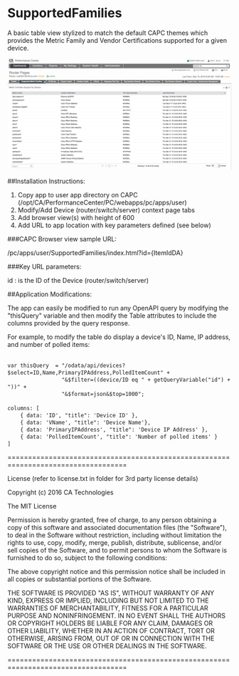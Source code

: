 # SupportedFamilies
A basic table view stylized to match the default CAPC themes which provides the Metric Family and Vendor Certifications supported for a given device.

![](./screenShot.jpg?raw=true "Example Screenshot")

##Installation Instructions:

1. Copy app to user app directory on CAPC (/opt/CA/PerformanceCenter/PC/webapps/pc/apps/user)
2. Modify/Add Device (router/switch/server) context page tabs
3. Add browser view(s) with height of 600
4. Add URL to app location with key parameters defined (see below)

###CAPC Browser view sample URL:

/pc/apps/user/SupportedFamilies/index.html?id={ItemIdDA}

###Key URL parameters:

id : is the ID of the Device (router/switch/server)

##Application Modifications:

The app can easily be modified to run any OpenAPI query by modifying the "thisQuery" variable and then modify the Table attributes to include the columns provided by the query response.

For example, to modify the table do display a device's ID, Name, IP address, and number of polled items:

<pre><code>
var thisQuery  = "/odata/api/devices?$select=ID,Name,PrimaryIPAddress,PolledItemCount" +
				 "&$filter=((device/ID eq " + getQueryVariable("id") + "))" +
				 "&$format=json&$top=1000";

columns: [
    { data: 'ID', "title": 'Device ID' },
    { data: 'VName', "title": 'Device Name'},
    { data: 'PrimaryIPAddress', "title": 'Device IP Address' },
    { data: 'PolledItemCount', "title": 'Number of polled items' }
]
</code></pre>


===================================================================================

License (refer to license.txt in folder for 3rd party license details)

Copyright (c) 2016 CA Technologies
 
The MIT License

Permission is hereby granted, free of charge, to any person obtaining a copy of this software and associated documentation files (the "Software"), to deal in the Software without restriction, including without limitation the rights to use, copy, modify, merge, publish, distribute, sublicense, and/or sell copies of the Software, and to permit persons to whom the Software is furnished to do so, subject to the following conditions:
 
The above copyright notice and this permission notice shall be included in all copies or substantial portions of the Software.
 
THE SOFTWARE IS PROVIDED "AS IS", WITHOUT WARRANTY OF ANY KIND, EXPRESS OR
IMPLIED, INCLUDING BUT NOT LIMITED TO THE WARRANTIES OF MERCHANTABILITY,
FITNESS FOR A PARTICULAR PURPOSE AND NONINFRINGEMENT. IN NO EVENT SHALL THE
AUTHORS OR COPYRIGHT HOLDERS BE LIABLE FOR ANY CLAIM, DAMAGES OR OTHER
LIABILITY, WHETHER IN AN ACTION OF CONTRACT, TORT OR OTHERWISE, ARISING FROM,
OUT OF OR IN CONNECTION WITH THE SOFTWARE OR THE USE OR OTHER DEALINGS IN
THE SOFTWARE.

===================================================================================